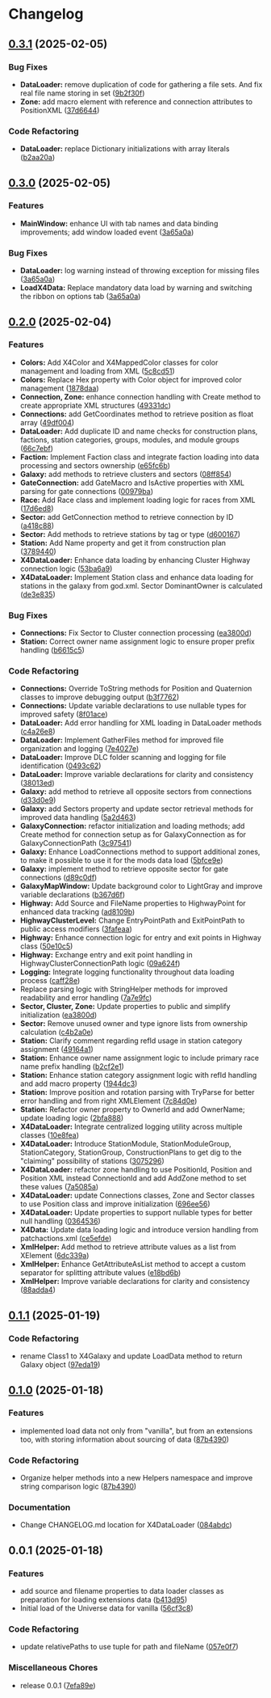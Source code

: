 # Changelog

## [0.3.1](https://github.com/chemodun/X4-UniverseEditor/compare/X4DataLoader@v0.3.0...X4DataLoader@v0.3.1) (2025-02-05)


### Bug Fixes

* **DataLoader:** remove duplication of code for gathering a file sets. And fix real file name storing in set ([9b2f30f](https://github.com/chemodun/X4-UniverseEditor/commit/9b2f30fd809a268c07987ff8fab4bc5d1d8c63e8))
* **Zone:** add macro element with reference and connection attributes to PositionXML ([37d6644](https://github.com/chemodun/X4-UniverseEditor/commit/37d6644194d77bc55c4d210f1938537b0e9a2bde))


### Code Refactoring

* **DataLoader:** replace Dictionary initializations with array literals ([b2aa20a](https://github.com/chemodun/X4-UniverseEditor/commit/b2aa20a1559edd03ed626b163c1cc180459470af))

## [0.3.0](https://github.com/chemodun/X4-UniverseEditor/compare/X4DataLoader@v0.2.0...X4DataLoader@v0.3.0) (2025-02-05)


### Features

* **MainWindow:** enhance UI with tab names and data binding improvements; add window loaded event ([3a65a0a](https://github.com/chemodun/X4-UniverseEditor/commit/3a65a0af2464a26a46ec41835f71009d6b460298))


### Bug Fixes

* **DataLoader:** log warning instead of throwing exception for missing files ([3a65a0a](https://github.com/chemodun/X4-UniverseEditor/commit/3a65a0af2464a26a46ec41835f71009d6b460298))
* **LoadX4Data:** Replace mandatory data load by warning and switching the ribbon on options tab ([3a65a0a](https://github.com/chemodun/X4-UniverseEditor/commit/3a65a0af2464a26a46ec41835f71009d6b460298))

## [0.2.0](https://github.com/chemodun/X4-UniverseEditor/compare/X4DataLoader@v0.1.1...X4DataLoader@v0.2.0) (2025-02-04)


### Features

* **Colors:** Add X4Color and X4MappedColor classes for color management and loading from XML ([5c8cd51](https://github.com/chemodun/X4-UniverseEditor/commit/5c8cd513c4ad8a0c68ed72fb5c0c7f962165bbe9))
* **Colors:** Replace Hex property with Color object for improved color management ([1878daa](https://github.com/chemodun/X4-UniverseEditor/commit/1878daae482d39782f87752ef11af1791284ec9e))
* **Connection, Zone:** enhance connection handling with Create method to create appropriate XML structures ([49331dc](https://github.com/chemodun/X4-UniverseEditor/commit/49331dc079c3b9839f153086bc9e056158d21070))
* **Connections:** add GetCoordinates method to retrieve position as float array ([49df004](https://github.com/chemodun/X4-UniverseEditor/commit/49df0040a22291ef23db5668c8efa6b8e7c19480))
* **DataLoader:** Add duplicate ID and name checks for construction plans, factions, station categories, groups, modules, and module groups ([66c7ebf](https://github.com/chemodun/X4-UniverseEditor/commit/66c7ebfa735a08a93cf3bfac72d4f690540adbbd))
* **Faction:** Implement Faction class and integrate faction loading into data processing and sectors ownership ([e65fc6b](https://github.com/chemodun/X4-UniverseEditor/commit/e65fc6bc4ff6a11216a56e47fdeb68050f5c0e32))
* **Galaxy:** add methods to retrieve clusters and sectors ([08ff854](https://github.com/chemodun/X4-UniverseEditor/commit/08ff854b2b5ddde79faf5eb2e0cb2eec2cf9e41d))
* **GateConnection:** add GateMacro and IsActive properties with XML parsing for gate connections ([00979ba](https://github.com/chemodun/X4-UniverseEditor/commit/00979ba62d7a2303b08d309736d0812344af315a))
* **Race:** Add Race class and implement loading logic for races from XML ([17d6ed8](https://github.com/chemodun/X4-UniverseEditor/commit/17d6ed8a8a88511f17265d102d133c5a3b2810c0))
* **Sector:** add GetConnection method to retrieve connection by ID ([a418c88](https://github.com/chemodun/X4-UniverseEditor/commit/a418c88c268fc3123a13d3209824033b9c351208))
* **Sector:** Add methods to retrieve stations by tag or type ([d600167](https://github.com/chemodun/X4-UniverseEditor/commit/d600167742cb9e770319c085ba72448bb42808a5))
* **Station:** Add Name property and get it from construction plan ([3789440](https://github.com/chemodun/X4-UniverseEditor/commit/37894408f2462da0455320f00a4d4450af83b9f2))
* **X4DataLoader:** Enhance data loading by enhancing  Cluster Highway connection logic ([53ba6a9](https://github.com/chemodun/X4-UniverseEditor/commit/53ba6a975215cf64759ea4780ecf558c6ac84bdf))
* **X4DataLoader:** Implement Station class and enhance data loading for stations in the galaxy from god.xml. Sector DominantOwner is calculated ([de3e835](https://github.com/chemodun/X4-UniverseEditor/commit/de3e8356377037aa1833af55796144a1e8aa8f36))


### Bug Fixes

* **Connections:** Fix Sector to Cluster connection processing ([ea3800d](https://github.com/chemodun/X4-UniverseEditor/commit/ea3800db5d65a6a0f3b9154b0617ccfe46a8a44e))
* **Station:** Correct owner name assignment logic to ensure proper prefix handling ([b6615c5](https://github.com/chemodun/X4-UniverseEditor/commit/b6615c54f0143440c5d26ad8e17a77458b5bb6da))


### Code Refactoring

* **Connections:** Override ToString methods for Position and Quaternion classes to improve debugging output ([b3f7762](https://github.com/chemodun/X4-UniverseEditor/commit/b3f7762bf9e6e69e82f05cc4282928e8ed67f57c))
* **Connections:** Update variable declarations to use nullable types for improved safety ([8f01ace](https://github.com/chemodun/X4-UniverseEditor/commit/8f01aced8da6bc61a7e32a0b6898dd4a06440b7e))
* **DataLoader:** Add error handling for XML loading in DataLoader methods ([c4a26e8](https://github.com/chemodun/X4-UniverseEditor/commit/c4a26e81a81d70bdf09cc4518094645081549291))
* **DataLoader:** Implement GatherFiles method for improved file organization and logging ([7e4027e](https://github.com/chemodun/X4-UniverseEditor/commit/7e4027e3d3741c8b608d77b57e4f2a14827d7824))
* **DataLoader:** Improve DLC folder scanning and logging for file identification ([0493c62](https://github.com/chemodun/X4-UniverseEditor/commit/0493c62f352d52ef6a3668533fd1a60d9c0c52a4))
* **DataLoader:** Improve variable declarations for clarity and consistency ([38013ed](https://github.com/chemodun/X4-UniverseEditor/commit/38013edb3f270a78e1fc93369d61d16f02dda777))
* **Galaxy:** add method to retrieve all opposite sectors from connections ([d33d0e9](https://github.com/chemodun/X4-UniverseEditor/commit/d33d0e9500e3fc425ad23ce5d8d269c31571f103))
* **Galaxy:** add Sectors property and update sector retrieval methods for improved data handling ([5a2d463](https://github.com/chemodun/X4-UniverseEditor/commit/5a2d463c4895516b71697ea93ff048d9a2cdb040))
* **GalaxyConnection:** refactor initialization and loading methods; add Create method for connection setup as for GalaxyConnection as for GalaxyConnectionPath ([3c97541](https://github.com/chemodun/X4-UniverseEditor/commit/3c97541d370fd8fca3b4acaf82ece47425c4778e))
* **Galaxy:** Enhance LoadConnections method to support additional zones, to make it possible to use it for the mods data load ([5bfce9e](https://github.com/chemodun/X4-UniverseEditor/commit/5bfce9e2c3065a52c10ba98d2e6f166ac986d491))
* **Galaxy:** implement method to retrieve opposite sector for gate connections ([d89c0df](https://github.com/chemodun/X4-UniverseEditor/commit/d89c0df4a01177b9d475a513c8ba964298dbc969))
* **GalaxyMapWindow:** Update background color to LightGray and improve variable declarations ([b367d6f](https://github.com/chemodun/X4-UniverseEditor/commit/b367d6fb94c63d227688febae18229ff8552ee96))
* **Highway:** Add Source and FileName properties to HighwayPoint for enhanced data tracking ([ad8109b](https://github.com/chemodun/X4-UniverseEditor/commit/ad8109bfcefa6f0b3c316fe099c51cadb18d7a08))
* **HighwayClusterLevel:** Change EntryPointPath and ExitPointPath to public access modifiers ([3fafeaa](https://github.com/chemodun/X4-UniverseEditor/commit/3fafeaa62470836627916fac989d479e22ce94ed))
* **Highway:** Enhance connection logic for entry and exit points in Highway class ([50e10c5](https://github.com/chemodun/X4-UniverseEditor/commit/50e10c5454ec9442e958476794724f369d7bbcbd))
* **Highway:** Exchange entry and exit point handling in HighwayClusterConnectionPath logic ([09a624f](https://github.com/chemodun/X4-UniverseEditor/commit/09a624f68d277b7b9587f63354cfb6a941fed166))
* **Logging:** Integrate logging functionality throughout data loading process ([caff28e](https://github.com/chemodun/X4-UniverseEditor/commit/caff28e3a727a11be1fa9c6d69da96c5ba33bc1a))
* Replace parsing logic with StringHelper methods for improved readability and error handling ([7a7e9fc](https://github.com/chemodun/X4-UniverseEditor/commit/7a7e9fc228e14ae3a27e8d841f021dd068eb93da))
* **Sector, Cluster, Zone:** Update properties to public and simplify initialization ([ea3800d](https://github.com/chemodun/X4-UniverseEditor/commit/ea3800db5d65a6a0f3b9154b0617ccfe46a8a44e))
* **Sector:** Remove unused owner and type ignore lists from ownership calculation ([c4b2a0e](https://github.com/chemodun/X4-UniverseEditor/commit/c4b2a0ea3c313ea766867a5899b32cdb5d8591c1))
* **Station:** Clarify comment regarding refId usage in station category assignment ([49164a1](https://github.com/chemodun/X4-UniverseEditor/commit/49164a1aee2111066ab19968ab39d98e036f423a))
* **Station:** Enhance owner name assignment logic to include primary race name prefix handling ([b2cf2e1](https://github.com/chemodun/X4-UniverseEditor/commit/b2cf2e1f79b38176e9c6cc0380f5ceebef1f9f29))
* **Station:** Enhance station category assignment logic with refId handling and add macro property ([1944dc3](https://github.com/chemodun/X4-UniverseEditor/commit/1944dc3cfd72a97074f6af2664f39eb71566c7b3))
* **Station:** Improve position and rotation parsing with TryParse for better error handling and from right XMLElement ([7c84d0e](https://github.com/chemodun/X4-UniverseEditor/commit/7c84d0e92303c012c8ff1241e69d39b1d3acfba8))
* **Station:** Refactor owner property to OwnerId and add OwnerName; update loading logic ([2bfa888](https://github.com/chemodun/X4-UniverseEditor/commit/2bfa88868e387e15cefd9775ddcacb7d8aa8dbdf))
* **X4DataLoader:** Integrate centralized logging utility across multiple classes ([10e8fea](https://github.com/chemodun/X4-UniverseEditor/commit/10e8feaf674dd3c521c7619a24f19fe5ce91e028))
* **X4DataLoader:** Introduce StationModule, StationModuleGroup, StationCategory, StationGroup, ConstructionPlans to get dig to the "claiming" possibility of stations ([3075296](https://github.com/chemodun/X4-UniverseEditor/commit/3075296c637e0e4debb6a0390b49efe7aa0c6592))
* **X4DataLoader:** refactor zone handling to use PositionId, Position and Position XML instead ConnectionId and add AddZone method to set these values ([7a5085a](https://github.com/chemodun/X4-UniverseEditor/commit/7a5085a7fbc91b65e1cb9485a16d36406e65740d))
* **X4DataLoader:** update Connections classes, Zone and Sector classes to use Position class and improve initialization ([696ee56](https://github.com/chemodun/X4-UniverseEditor/commit/696ee56d399bcd742155c8581b082f335c49cf54))
* **X4DataLoader:** Update properties to support nullable types for better null handling ([0364536](https://github.com/chemodun/X4-UniverseEditor/commit/03645364b82f98ca1915971cff0aa327f97e98c4))
* **X4Data:** Update data loading logic and introduce version handling from patchactions.xml ([ce5efde](https://github.com/chemodun/X4-UniverseEditor/commit/ce5efdeba84d62b29323ddc11844a151b6827fb3))
* **XmlHelper:** Add method to retrieve attribute values as a list from XElement ([6dc339a](https://github.com/chemodun/X4-UniverseEditor/commit/6dc339aed113395eb78406ac2e6c7437564f0baa))
* **XmlHelper:** Enhance GetAttributeAsList method to accept a custom separator for splitting attribute values ([e18bd6b](https://github.com/chemodun/X4-UniverseEditor/commit/e18bd6bfd34a09e2dee04734c79f68e9fa475cde))
* **XmlHelper:** Improve variable declarations for clarity and consistency ([88adda4](https://github.com/chemodun/X4-UniverseEditor/commit/88adda4d94866f4da3b60c3e2f19f0f6775eba08))

## [0.1.1](https://github.com/chemodun/X4-UniverseEditor/compare/X4DataLoader@v0.1.0...X4DataLoader@v0.1.1) (2025-01-19)


### Code Refactoring

* rename Class1 to X4Galaxy and update LoadData method to return Galaxy object ([97eda19](https://github.com/chemodun/X4-UniverseEditor/commit/97eda1922194f98ca09979e5698c6607d4843c4b))

## [0.1.0](https://github.com/chemodun/X4-UniverseEditor/compare/X4DataLoader@v0.0.1...X4DataLoader@v0.1.0) (2025-01-18)


### Features

* implemented load data not only from "vanilla", but from an extensions too, with storing information about sourcing of data ([87b4390](https://github.com/chemodun/X4-UniverseEditor/commit/87b4390125b57f12c117588c66b92b6ea959310a))


### Code Refactoring

* Organize helper methods into a new Helpers namespace and improve string comparison logic ([87b4390](https://github.com/chemodun/X4-UniverseEditor/commit/87b4390125b57f12c117588c66b92b6ea959310a))


### Documentation

* Change CHANGELOG.md location for X4DataLoader ([084abdc](https://github.com/chemodun/X4-UniverseEditor/commit/084abdce0bb14916d3c86dd70cda8b2475e100cf))

## 0.0.1 (2025-01-18)


### Features

* add source and filename properties to data loader classes as preparation for loading extensions data ([b413d95](https://github.com/chemodun/X4-UniverseEditor/commit/b413d95a36575d3253506426434f95df8c7f61b4))
* Initial load of the Universe data for vanilla ([56cf3c8](https://github.com/chemodun/X4-UniverseEditor/commit/56cf3c894a58c2899f58cd01b84e02ce60d1bfdb))


### Code Refactoring

* update relativePaths to use tuple for path and fileName ([057e0f7](https://github.com/chemodun/X4-UniverseEditor/commit/057e0f7f3883722146ec26bb761c25e1a75e5154))


### Miscellaneous Chores

* release 0.0.1 ([7efa89e](https://github.com/chemodun/X4-UniverseEditor/commit/7efa89e5fefe14be0435dd40d1539eaee93c5070))
